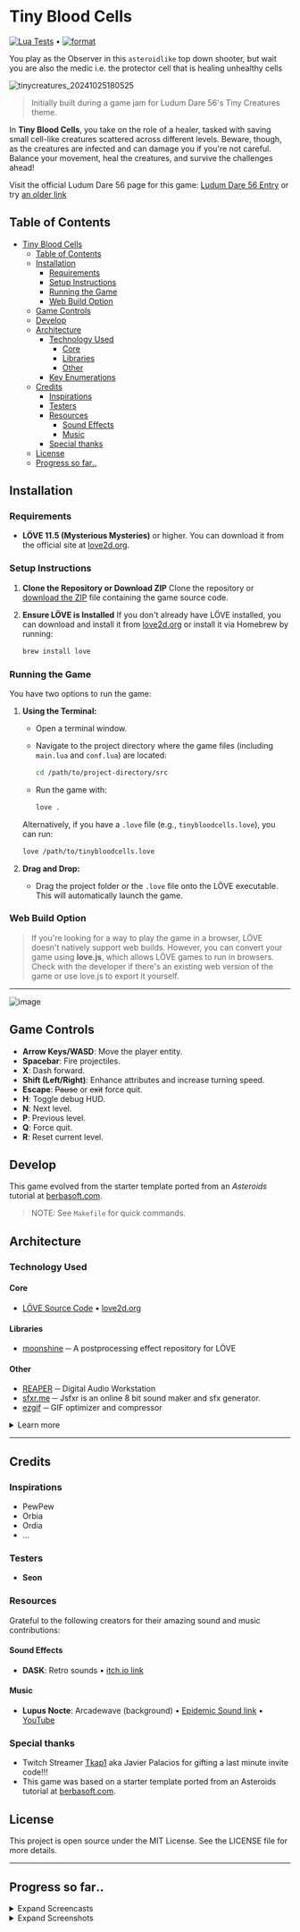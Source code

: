 # Tiny Blood Cells

[![Lua Tests](https://github.com/lloydlobo/tinycreatures/actions/workflows/test.yml/badge.svg)](https://github.com/lloydlobo/tinycreatures/actions/workflows/test.yml) • [![format](https://github.com/lloydlobo/tinycreatures/actions/workflows/fmt.yml/badge.svg)](https://github.com/lloydlobo/tinycreatures/actions/workflows/fmt.yml)

You play as the Observer in this `asteroidlike` top down shooter, but wait you are also the medic i.e. the protector cell that is healing unhealthy cells

![tinycreatures_20241025180525](static/screencasts/tinycreatures_20241025180525.gif)

> Initially built during a game jam for Ludum Dare 56's Tiny Creatures theme.

In **Tiny Blood Cells**, you take on the role of a healer, tasked with saving small cell-like creatures scattered across different levels.
Beware, though, as the creatures are infected and can damage you if you're not careful.
Balance your movement, heal the creatures, and survive the challenges ahead!

Visit the official Ludum Dare 56 page for this game: [Ludum Dare 56 Entry](https://ldjam.com/events/ludum-dare/56/$403597) or try [an older link](https://ldjam.com/events/ludum-dare/56/cells-united-tbd)

## Table of Contents

- [Tiny Blood Cells](#tiny-blood-cells)
  - [Table of Contents](#table-of-contents)
  - [Installation](#installation)
    - [Requirements](#requirements)
    - [Setup Instructions](#setup-instructions)
    - [Running the Game](#running-the-game)
    - [Web Build Option](#web-build-option)
  - [Game Controls](#game-controls)
  - [Develop](#develop)
  - [Architecture](#architecture)
    - [Technology Used](#technology-used)
      - [Core](#core)
      - [Libraries](#libraries)
      - [Other](#other)
    - [Key Enumerations](#key-enumerations)
  - [Credits](#credits)
    - [Inspirations](#inspirations)
    - [Testers](#testers)
    - [Resources](#resources)
      - [Sound Effects](#sound-effects)
      - [Music](#music)
    - [Special thanks](#special-thanks)
  - [License](#license)
  - [Progress so far‥](#progress-so-far)

## Installation

### Requirements

- **LÖVE 11.5 (Mysterious Mysteries)** or higher. You can download it from the official site at [love2d.org](https://love2d.org/).

### Setup Instructions

1. **Clone the Repository or Download ZIP**
   Clone the repository or [download the ZIP](https://github.com/lloydlobo/tinycreatures/archive/refs/heads/main.zip) file containing the game source code.

2. **Ensure LÖVE is Installed**
   If you don't already have LÖVE installed, you can download and install it from [love2d.org](https://love2d.org/) or install it via Homebrew by running:

   ```bash
   brew install love
   ```

### Running the Game

You have two options to run the game:

1. **Using the Terminal:**

   - Open a terminal window.
   - Navigate to the project directory where the game files (including `main.lua` and `conf.lua`) are located:

     ```bash
     cd /path/to/project-directory/src
     ```

   - Run the game with:

     ```bash
     love .
     ```

   Alternatively, if you have a `.love` file (e.g., `tinybloodcells.love`), you can run:

   ```bash
   love /path/to/tinybloodcells.love
   ```

2. **Drag and Drop:**
   - Drag the project folder or the `.love` file onto the LÖVE executable. This will automatically launch the game.

### Web Build Option

> If you're looking for a way to play the game in a browser, LÖVE doesn't natively support web
> builds. However, you can convert your game using **love.js**, which allows LÖVE games to run in
> browsers. Check with the developer if there's an existing web version of the game or use love.js to
> export it yourself.

---

![image](https://github.com/user-attachments/assets/d419291c-f63c-4084-aac3-4b4b687929c5)

## Game Controls

- **Arrow Keys/WASD**: Move the player entity.
- **Spacebar**: Fire projectiles.
- **X**: Dash forward.
- **Shift (Left/Right)**: Enhance attributes and increase turning speed.
- **Escape**: ~~Pause~~ or ~~exit~~ force quit.
- **H**: Toggle debug HUD.
- **N**: Next level.
- **P**: Previous level.
- **Q**: Force quit.
- **R**: Reset current level.

## Develop

This game evolved from the starter template ported from an _Asteroids_ tutorial at [berbasoft.com](https://berbasoft.com/simplegametutorials/love/asteroids/).

> NOTE: See `Makefile` for quick commands.

## Architecture

### Technology Used

#### Core

- [LÖVE Source Code](https://github.com/love2d/love) • [love2d.org](https://love2d.org/)

#### Libraries

- [moonshine](https://github.com/vrld/moonshine) ─ A postprocessing effect repository for LÖVE

#### Other

- [REAPER](https://www.reaper.fm/) ─ Digital Audio Workstation
- [sfxr.me](https://sfxr.me/) ─ Jsfxr is an online 8 bit sound maker and sfx generator.
- [ezgif](https://ezgif.com) ─ GIF optimizer and compressor

<details>

<summary>Learn more</summary>

### Key Enumerations

- **ControlKey**: Defines the key bindings for various actions like shooting,
  movement, and game controls.
- **Status**: Manages the activity status of the creatures.
- **HealthTransitions**: Tracks the healing state of creatures (none, healing, healthy).
- **CreatureStageColor**: Color scheme for different stages of creature evolution.
- **ScreenFlashAlphaLevel**: Defines screen flash transparency for different effects.

</details>

---

## Credits

### Inspirations

- PewPew
- Orbia
- Ordia
- ...

### Testers

- **Seon**

### Resources

Grateful to the following creators for their amazing sound and music contributions:

#### Sound Effects

- **DASK**: Retro sounds • [itch.io link](https://dagurasusk.itch.io/retrosounds)

#### Music

- **Lupus Nocte**: Arcadewave (background) • [Epidemic Sound link](http://link.epidemicsound.com/LUPUS) • [YouTube](https://youtu.be/NwyDMDlZrMg?si=oaFxm1LHqGCiUGEC)

### Special thanks

- Twitch Streamer [Tkap1](https://m.twitch.tv/tkap1/home) aka Javier Palacios for gifting a last minute invite code!!!
- This game was based on a starter template ported from an Asteroids tutorial at [berbasoft.com](https://berbasoft.com/simplegametutorials/love/asteroids/).

## License

This project is open source under the MIT License. See the LICENSE file for more details.

---

## Progress so far‥

<details>

<summary>Expand Screencasts</summary>

![tinycreatures_20241008](static/screencasts/tinycreatures_20241008.gif)
![tinycreatures_20241011](static/screencasts/tinycreatures_20241011.gif)
![tinycreatures_202410121749](static/screencasts/tinycreatures_202410121749.gif)
![tinycreatures_20241012](static/screencasts/tinycreatures_20241012.gif)
![tinycreatures_202410141048](static/screencasts/tinycreatures_202410141048.gif)
![tinycreatures_20241017121242](static/screencasts/tinycreatures_20241017121242.gif)
![tinycreatures_20241023184744](static/screencasts/tinycreatures_20241023184744.gif)
![tinycreatures_20241025180525](static/screencasts/tinycreatures_20241025180525.gif)

</details>

<details>

<summary>Expand Screenshots</summary>

![tinycreatures_20241007185850](static/screenshots/tinycreatures_20241007185850.png)
![tinycreatures_20241007185903](static/screenshots/tinycreatures_20241007185903.png)
![tinycreatures_20241008001624](static/screenshots/tinycreatures_20241008001624.png)
![tinycreatures_20241015134217](static/screenshots/tinycreatures_20241015134217.png)
![tinycreatures_20241015192821](static/screenshots/tinycreatures_20241015192821.png)

</details>
